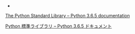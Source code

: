 <div class="toctree" data-glob="" data-titlesonly="">

  - 

</div>

<div class="seealso">

[The Python Standard Library – Python 3.6.5
documentation](https://docs.python.org/3.6/library/index.html#the-python-standard-library)

[Python 標準ライブラリ – Python 3.6.5
ドキュメント](https://docs.python.jp/3/library/index.html#library-index)

</div>
